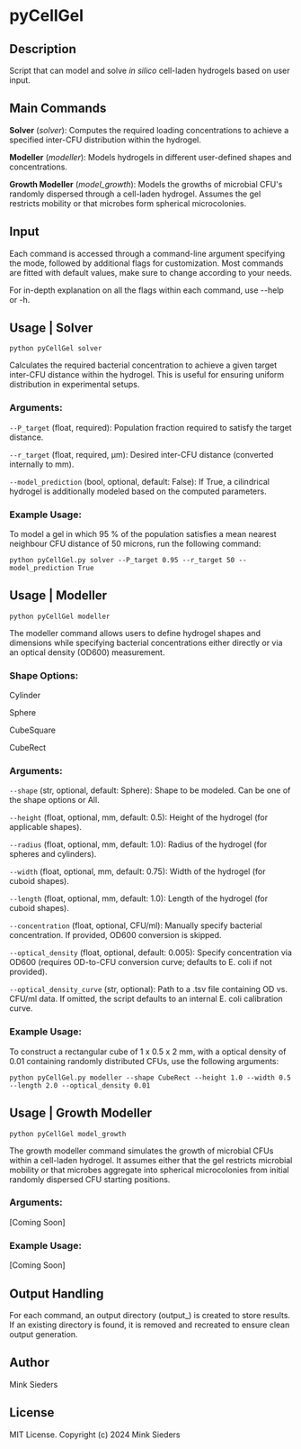 # pyCellGel

## Description
Script that can model and solve _in silico_ cell-laden hydrogels based on user input.

## Main Commands
**Solver** (_solver_): Computes the required loading concentrations to achieve a specified inter-CFU distribution within the 
hydrogel.

**Modeller** (_modeller_): Models hydrogels in different user-defined shapes and concentrations.

**Growth Modeller** (_model_growth_): Models the growths of microbial CFU's randomly dispersed through a cell-laden hydrogel. Assumes the gel restricts mobility or that microbes form spherical microcolonies. 

## Input
Each command is accessed through a command-line argument specifying the mode, followed by additional flags for 
customization. Most commands are fitted with default values, make sure to change according to your needs. 

For in-depth explanation on all the flags within each command, use --help or -h. 

## Usage | Solver

`python pyCellGel solver`

Calculates the required bacterial concentration to achieve a given target inter-CFU distance within the hydrogel. This is useful for ensuring uniform distribution in experimental setups.

### Arguments:

`--P_target` (float, required): Population fraction required to satisfy the target distance.

`--r_target` (float, required, μm): Desired inter-CFU distance (converted internally to mm).

`--model_prediction` (bool, optional, default: False): If True, a cilindrical hydrogel is additionally modeled based on the computed parameters.

### Example Usage:

To model a gel in which 95 % of the population satisfies a mean nearest neighbour CFU distance of 50 microns, run the following command:

`python pyCellGel.py solver --P_target 0.95 --r_target 50 --model_prediction True`

## Usage | Modeller

`python pyCellGel modeller`

The modeller command allows users to define hydrogel shapes and dimensions while specifying bacterial concentrations either directly or via an optical density (OD600) measurement.

### Shape Options:

Cylinder

Sphere

CubeSquare

CubeRect

### Arguments:

`--shape` (str, optional, default: Sphere): Shape to be modeled. Can be one of the shape options or All.

`--height` (float, optional, mm, default: 0.5): Height of the hydrogel (for applicable shapes).

`--radius` (float, optional, mm, default: 1.0): Radius of the hydrogel (for spheres and cylinders).

`--width` (float, optional, mm, default: 0.75): Width of the hydrogel (for cuboid shapes).

`--length` (float, optional, mm, default: 1.0): Length of the hydrogel (for cuboid shapes).

`--concentration` (float, optional, CFU/ml): Manually specify bacterial concentration. If provided, OD600 conversion is skipped.

`--optical_density` (float, optional, default: 0.005): Specify concentration via OD600 (requires OD-to-CFU conversion curve; defaults to E. coli if not provided).

`--optical_density_curve` (str, optional): Path to a .tsv file containing OD vs. CFU/ml data. If omitted, the script defaults to an internal E. coli calibration curve.

### Example Usage:

To construct a rectangular cube of 1 x 0.5 x 2 mm, with a optical density of 0.01 containing randomly distributed CFUs, use the following arguments:

`python pyCellGel.py modeller --shape CubeRect --height 1.0 --width 0.5 --length 2.0 --optical_density 0.01`

## Usage | Growth Modeller

`python pyCellGel model_growth`

The growth modeller command simulates the growth of microbial CFUs within a cell-laden hydrogel. It assumes either that the gel restricts microbial mobility or that microbes aggregate into spherical microcolonies from initial randomly dispersed CFU starting positions.

### Arguments:

[Coming Soon]

### Example Usage:

[Coming Soon]

## Output Handling

For each command, an output directory (output_<command>) is created to store results. If an existing directory is found, it is removed and recreated to ensure clean output generation.

## Author
Mink Sieders

## License
MIT License. Copyright (c) 2024 Mink Sieders

